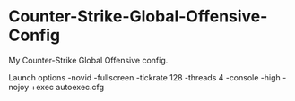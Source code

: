 # Counter-Strike-Global-Offensive-Config
My Counter-Strike Global Offensive config.

Launch options
-novid -fullscreen -tickrate 128 -threads 4 -console -high -nojoy +exec autoexec.cfg
